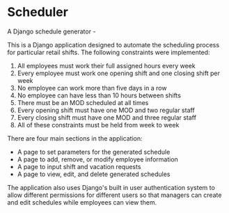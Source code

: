 # Scheduler
A Django schedule generator -

This is a Django application designed to automate the scheduling process for particular retail shifts. The following constraints were implemented:
1. All employees must work their full assigned hours every week
2. Every employee must work one opening shift and one closing shift per week
3. No employee can work more than five days in a row
4. No employee can have less than 10 hours between shifts
5. There must be an MOD scheduled at all times
6. Every opening shift must have one MOD and two regular staff
7. Every closing shift must have one MOD and three regular staff
8. All of these constraints must be held from week to week

There are four main sections in the application:
* A page to set parameters for the generated schedule
* A page to add, remove, or modify employee information
* A page to input shift and vacation requests
* A page to view, edit, and delete generated schedules

The application also uses Django's built in user authentication system to allow different permissions for different users so that managers can create and edit schedules while employees can view them.
